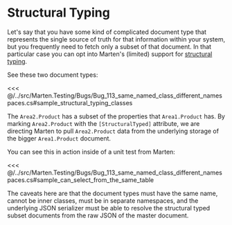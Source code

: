 # Structural Typing

Let's say that you have some kind of complicated document type that represents the single source of truth for that
information within your system, but you frequently need to fetch only a subset of that document. In that
particular case you can opt into Marten's (limited) support for [structural typing](https://en.wikipedia.org/wiki/Structural_type_system).

See these two document types:

<<< @/../src/Marten.Testing/Bugs/Bug_113_same_named_class_different_namespaces.cs#sample_structural_typing_classes

The `Area2.Product` has a subset of the properties that `Area1.Product` has. By marking `Area2.Product`
with the `[StructuralTyped]` attribute, we are directing Marten to pull `Area2.Product` data
from the underlying storage of the bigger `Area1.Product` document.

You can see this in action inside of a unit test from Marten:

<<< @/../src/Marten.Testing/Bugs/Bug_113_same_named_class_different_namespaces.cs#sample_can_select_from_the_same_table

The caveats here are that the document types must have the same name, cannot be inner classes, must be in
separate namespaces, and the underlying JSON serializer must be able to resolve the structural typed
subset documents from the raw JSON of the master document.
